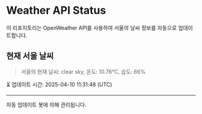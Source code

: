 
# Weather API Status

이 리포지토리는 OpenWeather API를 사용하여 서울의 날씨 정보를 자동으로 업데이트합니다.

## 현재 서울 날씨
> 서울의 현재 날씨: clear sky, 온도: 10.76°C, 습도: 66%

⏳ 업데이트 시간: 2025-04-10 11:31:48 (UTC)

---
자동 업데이트 봇에 의해 관리됩니다.
